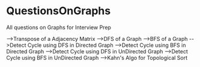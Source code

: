 # QuestionsOnGraphs
All questions on Graphs for Interview Prep

-->Transpose of a Adjacency Matrix
-->DFS of a Graph
-->BFS of a Graph
-->Detect Cycle using DFS in Directed Graph
-->Detect Cycle using BFS in Directed Graph
-->Detect Cycle using DFS in UnDirected Graph
-->Detect Cycle using BFS in UnDirected Graph
-->Kahn's Algo for Topological Sort
